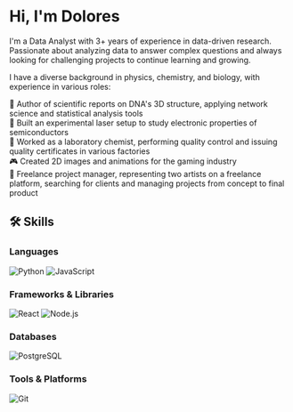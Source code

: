 # Hi, I'm Dolores

I'm a Data Analyst with 3+ years of experience in data-driven research. Passionate about analyzing data to answer complex questions and always looking for challenging projects to continue learning and growing.

I have a diverse background in physics, chemistry, and biology, with experience in various roles:

🧬 Author of scientific reports on DNA's 3D structure, applying network science and statistical analysis tools<br>
🔬 Built an experimental laser setup to study electronic properties of semiconductors<br>
🧪 Worked as a laboratory chemist, performing quality control and issuing quality certificates in various factories<br>
🎮 Created 2D images and animations for the gaming industry<br>
🎨 Freelance project manager, representing two artists on a freelance platform, searching for clients and managing projects from concept to final product

## 🛠 Skills

### Languages

![Python](https://img.shields.io/badge/-Python-informational?style=flat&logo=python&logoColor=white&color=3776AB)
![JavaScript](https://img.shields.io/badge/-JavaScript-informational?style=flat&logo=javascript&logoColor=white&color=F7DF1E)


### Frameworks & Libraries

![React](https://img.shields.io/badge/-React-informational?style=flat&logo=react&logoColor=white&color=61DAFB)
![Node.js](https://img.shields.io/badge/-Node.js-informational?style=flat&logo=node.js&logoColor=white&color=339933)

### Databases

![PostgreSQL](https://img.shields.io/badge/-PostgreSQL-informational?style=flat&logo=postgresql&logoColor=white&color=336791)

### Tools & Platforms

![Git](https://img.shields.io/badge/-Git-informational?style=flat&logo=git&logoColor=white&color=F05032)
